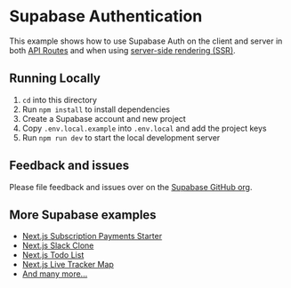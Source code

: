# Supabase Authentication

This example shows how to use Supabase Auth on the client and server in both [API Routes](https://nextjs.org/docs/api-routes/introduction) and when using [server-side rendering (SSR)](https://nextjs.org/docs/basic-features/pages#server-side-rendering).

## Running Locally

1. `cd` into this directory
1. Run `npm install` to install dependencies
1. Create a Supabase account and new project
1. Copy `.env.local.example` into `.env.local` and add the project keys
1. Run `npm run dev` to start the local development server

## Feedback and issues

Please file feedback and issues over on the [Supabase GitHub org](https://github.com/supabase/supabase/issues/new/choose).

## More Supabase examples

- [Next.js Subscription Payments Starter](https://github.com/vercel/nextjs-subscription-payments)
- [Next.js Slack Clone](https://github.com/supabase/supabase/tree/master/examples/slack-clone/nextjs-slack-clone)
- [Next.js Todo List](https://github.com/supabase/supabase/tree/master/examples/todo-list)
- [Next.js Live Tracker Map](https://github.com/supabase/supabase/tree/master/examples/with-leaflet)
- [And many more...](https://github.com/supabase/supabase/tree/master/examples)
